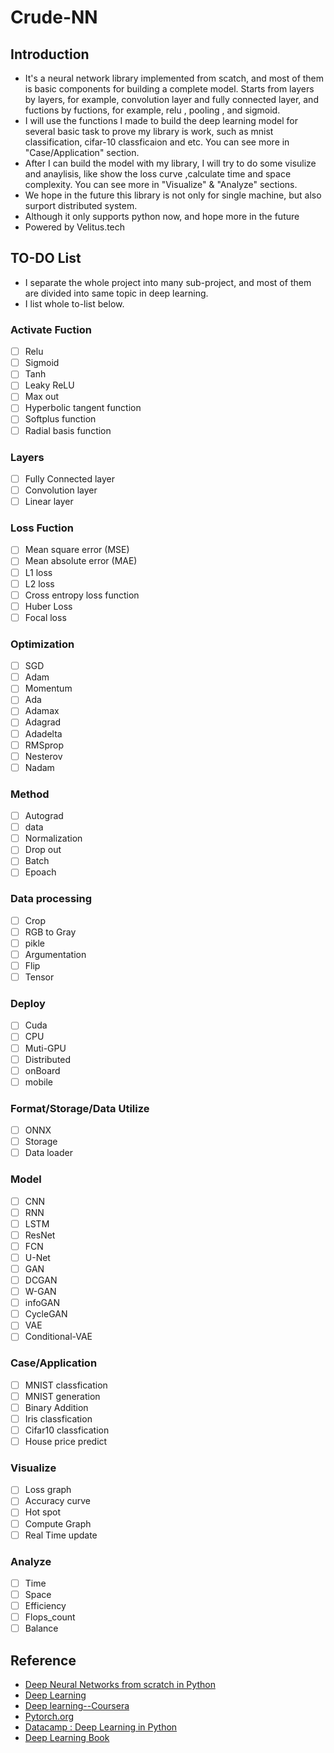 # Crude-NN
## Introduction
- It's a neural network library implemented from scatch, and most of them is basic components for building a complete model. Starts from layers by layers, for example, convolution layer and fully connected layer, and fuctions by fuctions, for example, relu , pooling , and sigmoid.
- I will use the functions I made to build the deep learning model for several basic task to prove my library is work, such as mnist classification, cifar-10 classficaion and etc. You can see more in "Case/Application" section.
- After I can build the model with my library, I will try to do some visulize and anaylisis, like show the loss curve ,calculate time and space complexity. You can see more in "Visualize" & "Analyze" sections.
- We hope in the future this library is not only for single machine, but also surport distributed system.  
- Although it only supports python now, and hope more in the future
- Powered by Velitus.tech
## TO-DO List
- I separate the whole project into many sub-project, and most of them are divided into same topic in deep learning.
- I list whole to-list below.
### Activate Fuction
- [ ] Relu
- [ ] Sigmoid
- [ ] Tanh
- [ ] Leaky ReLU
- [ ] Max out
- [ ] Hyperbolic tangent function
- [ ] Softplus function
- [ ] Radial basis function
### Layers
- [ ] Fully Connected layer
- [ ] Convolution layer
- [ ] Linear layer
### Loss Fuction
- [ ] Mean square error (MSE)
- [ ] Mean absolute error (MAE)
- [ ] L1 loss
- [ ] L2 loss
- [ ] Cross entropy loss function
- [ ] Huber Loss
- [ ] Focal loss
### Optimization
- [ ] SGD
- [ ] Adam
- [ ] Momentum
- [ ] Ada
- [ ] Adamax
- [ ] Adagrad
- [ ] Adadelta
- [ ] RMSprop
- [ ] Nesterov
- [ ] Nadam
### Method
- [ ] Autograd
- [ ] data
- [ ] Normalization
- [ ] Drop out
- [ ] Batch
- [ ] Epoach
### Data processing
- [ ] Crop
- [ ] RGB to Gray
- [ ] pikle
- [ ] Argumentation
- [ ] Flip
- [ ] Tensor
### Deploy
- [ ] Cuda
- [ ] CPU
- [ ] Muti-GPU
- [ ] Distributed
- [ ] onBoard
- [ ] mobile
### Format/Storage/Data Utilize
- [ ] ONNX
- [ ] Storage
- [ ] Data loader
### Model
- [ ] CNN
- [ ] RNN
- [ ] LSTM
- [ ] ResNet
- [ ] FCN
- [ ] U-Net
- [ ] GAN
- [ ] DCGAN
- [ ] W-GAN
- [ ] infoGAN
- [ ] CycleGAN
- [ ] VAE
- [ ] Conditional-VAE
### Case/Application
- [ ] MNIST classfication
- [ ] MNIST generation
- [ ] Binary Addition
- [ ] Iris classfication
- [ ] Cifar10 classfication
- [ ] House price predict
### Visualize
- [ ] Loss graph
- [ ] Accuracy curve
- [ ] Hot spot
- [ ] Compute Graph
- [ ] Real Time update
### Analyze
- [ ] Time
- [ ] Space
- [ ] Efficiency
- [ ] Flops_count
- [ ] Balance

## Reference
- [Deep Neural Networks from scratch in Python](https://towardsdatascience.com/deep-neural-networks-from-scratch-in-python-451f07999373)
- [Deep Learning](http://deeplearning.net/)
- [Deep learning--Coursera](https://www.coursera.org/specializations/deep-learning)
- [Pytorch.org](https://pytorch.org/?utm_source=Google&utm_medium=PaidSearch&utm_campaign=%2A%2ALP+-+NonTM+-+Deep+Learning+-+Python+-+TW&utm_adgroup=Deep+Learning+With+Python&utm_keyword=deep%20learning%20with%20python&utm_offering=AI&utm_Product=PyTorch&gclid=Cj0KCQjwgNXtBRC6ARIsAIPP7RsrSWboHqELCCLDbd6zfbzr2qbHZNoAjsjepBPH5qD1gDmerZCfhaoaAsnQEALw_wcB)
- [Datacamp : Deep Learning in Python](https://www.datacamp.com/courses/deep-learning-in-python)
- [Deep Learning Book](http://www.deeplearningbook.org/)